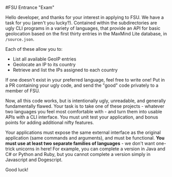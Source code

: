 #FSU Entrance "Exam"

Hello developer, and thanks for your interest in applying to FSU. We have a task for you (aren't you lucky?). Contained within the subdirectories are ugly CLI programs in a variety of languages, that provide an API for basic geolocation based on the first thirty entries in the MaxMind Lite database, in `/source.json`.

Each of these allow you to:

 * List all available GeoIP entries
 * Geolocate an IP to its country
 * Retrieve and list the IPs assigned to each country

If one doesn't exist in your preferred language, feel free to write one! Put in a PR containing your ugly code, and send the "good" code privately to a member of FSU.

Now, all this code works, but is intentionally ugly, unreadable, and generally fundamentally flawed. Your task is to take one of these projects - whatever two languages you feel most comfortable with - and turn them into usable APIs with a CLI interface. You must unit test your application, and bonus points for adding additional nifty features.

Your applications must expose the same external interface as the original application (same commands and arguments), and must be functional. **You must use at least two separate families of languages** - we don't want one-trick unicorns in here! For example, you can complete a version in Java and C# or Python and Ruby, but you cannot complete a version simply in Javascript and Dogescript.

Good luck!
